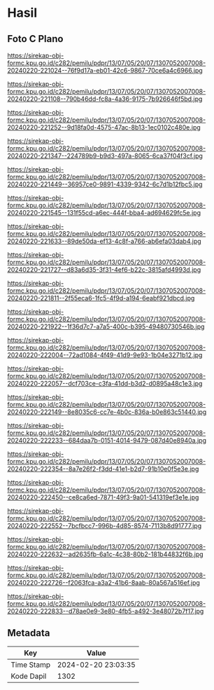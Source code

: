 # Hasil

## Foto C Plano

https://sirekap-obj-formc.kpu.go.id/c282/pemilu/pdpr/13/07/05/20/07/1307052007008-20240220-221024--76f9d17a-eb01-42c6-9867-70ce6a4c6966.jpg

https://sirekap-obj-formc.kpu.go.id/c282/pemilu/pdpr/13/07/05/20/07/1307052007008-20240220-221108--790b46dd-fc8a-4a36-9175-7b926646f5bd.jpg

https://sirekap-obj-formc.kpu.go.id/c282/pemilu/pdpr/13/07/05/20/07/1307052007008-20240220-221252--9d18fa0d-4575-47ac-8b13-1ec0102c480e.jpg

https://sirekap-obj-formc.kpu.go.id/c282/pemilu/pdpr/13/07/05/20/07/1307052007008-20240220-221347--224789b9-b9d3-497a-8065-6ca37f04f3cf.jpg

https://sirekap-obj-formc.kpu.go.id/c282/pemilu/pdpr/13/07/05/20/07/1307052007008-20240220-221449--36957ce0-9891-4339-9342-6c7d1b12fbc5.jpg

https://sirekap-obj-formc.kpu.go.id/c282/pemilu/pdpr/13/07/05/20/07/1307052007008-20240220-221545--131f55cd-a6ec-444f-bba4-ad694629fc5e.jpg

https://sirekap-obj-formc.kpu.go.id/c282/pemilu/pdpr/13/07/05/20/07/1307052007008-20240220-221633--89de50da-ef13-4c8f-a766-ab6efa03dab4.jpg

https://sirekap-obj-formc.kpu.go.id/c282/pemilu/pdpr/13/07/05/20/07/1307052007008-20240220-221727--d83a6d35-3f31-4ef6-b22c-3815afd4993d.jpg

https://sirekap-obj-formc.kpu.go.id/c282/pemilu/pdpr/13/07/05/20/07/1307052007008-20240220-221811--2f55eca6-1fc5-4f9d-a194-6eabf921dbcd.jpg

https://sirekap-obj-formc.kpu.go.id/c282/pemilu/pdpr/13/07/05/20/07/1307052007008-20240220-221922--1f36d7c7-a7a5-400c-b395-49480730546b.jpg

https://sirekap-obj-formc.kpu.go.id/c282/pemilu/pdpr/13/07/05/20/07/1307052007008-20240220-222004--72ad1084-4f49-41d9-9e93-1b04e3271b12.jpg

https://sirekap-obj-formc.kpu.go.id/c282/pemilu/pdpr/13/07/05/20/07/1307052007008-20240220-222057--dcf703ce-c3fa-41dd-b3d2-d0895a48c1e3.jpg

https://sirekap-obj-formc.kpu.go.id/c282/pemilu/pdpr/13/07/05/20/07/1307052007008-20240220-222149--8e8035c6-cc7e-4b0c-836a-b0e863c51440.jpg

https://sirekap-obj-formc.kpu.go.id/c282/pemilu/pdpr/13/07/05/20/07/1307052007008-20240220-222233--684daa7b-0151-4014-9479-087d40e8940a.jpg

https://sirekap-obj-formc.kpu.go.id/c282/pemilu/pdpr/13/07/05/20/07/1307052007008-20240220-222354--8a7e26f2-f3dd-41e1-b2d7-91b10e0f5e3e.jpg

https://sirekap-obj-formc.kpu.go.id/c282/pemilu/pdpr/13/07/05/20/07/1307052007008-20240220-222450--ce8ca6ed-7871-49f3-9a01-541319ef3e1e.jpg

https://sirekap-obj-formc.kpu.go.id/c282/pemilu/pdpr/13/07/05/20/07/1307052007008-20240220-222552--7bcfbcc7-996b-4d85-8574-7113b8d91777.jpg

https://sirekap-obj-formc.kpu.go.id/c282/pemilu/pdpr/13/07/05/20/07/1307052007008-20240220-222632--ad2635fb-6a1c-4c38-80b2-181b44832f6b.jpg

https://sirekap-obj-formc.kpu.go.id/c282/pemilu/pdpr/13/07/05/20/07/1307052007008-20240220-222726--f2063fca-a3a2-41b6-8aab-80a567a516ef.jpg

https://sirekap-obj-formc.kpu.go.id/c282/pemilu/pdpr/13/07/05/20/07/1307052007008-20240220-222833--d78ae0e9-3e80-4fb5-a492-3e48072b7f17.jpg


## Metadata

| Key        | Value               |
| ---------- | ------------------- |
| Time Stamp | 2024-02-20 23:03:35 |
| Kode Dapil | 1302                |



